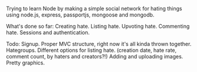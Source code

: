 Trying to learn Node by making a simple social network for hating things using node.js, express, passportjs, mongoose and mongodb.

What's done so far:
	Creating hate.
	Listing hate.
	Upvoting hate.
  	Commenting hate.
  	Sessions and authentication.

Todo:
	Signup.
	Proper MVC structure, right now it's all kinda thrown together.
	Hategroups.
	Different options for listing hate. (creation date, hate rate, comment count, by haters and creators?!)
	Adding and uploading images.
	Pretty graphics.
